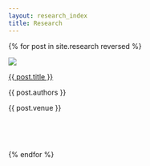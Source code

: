 ```yaml
---
layout: research_index
title: Research
---
```

{% for post in site.research reversed %}

<div>
  <a href="{{ post.url }}"><img src="{{post.thumbnail}}"></a>
  
  <span>
  <p><a href="{{ post.url }}">{{ post.title }}</a></p> 
  <p>{{ post.authors }}</p>
  <p>{{ post.venue }}</p>
  </span>
</div>
  <p><br/></p>
  <p><br/></p>

{% endfor %}

